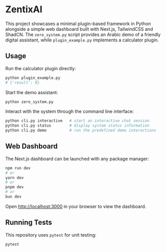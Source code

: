 # ZentixAI

This project showcases a minimal plugin-based framework in Python alongside a simple web dashboard built with Next.js, TailwindCSS and ShadCN. The `zero_system.py` script provides an Arabic demo of a friendly digital assistant, while `plugin_example.py` implements a calculator plugin.

## Usage

Run the calculator plugin directly:

```bash
python plugin_example.py
# {'result': 8}
```

Start the demo assistant:

```bash
python zero_system.py
```

Interact with the system through the command line interface:

```bash
python cli.py interactive   # start an interactive chat session
python cli.py status        # display system status information
python cli.py demo          # run the predefined demo interactions
```

## Web Dashboard

The Next.js dashboard can be launched with any package manager:

```bash
npm run dev
# or
yarn dev
# or
pnpm dev
# or
bun dev
```

Open <http://localhost:3000> in your browser to view the dashboard.

## Running Tests

This repository uses `pytest` for unit testing:

```bash
pytest
```

